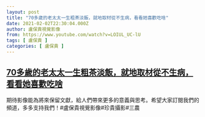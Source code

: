```yaml
---
layout: post
title: "70多歲的老太太一生粗茶淡飯，就地取材從不生病，看看她喜歡吃啥"
date: 2021-02-02T22:30:04.000Z
author: 盧保貴視覺影像
from: https://www.youtube.com/watch?v=LOIUL_UC-lU
tags: [ 盧保貴 ]
categories: [ 盧保貴 ]
---
```

<!--1612305004000-->
[70多歲的老太太一生粗茶淡飯，就地取材從不生病，看看她喜歡吃啥](https://www.youtube.com/watch?v=LOIUL_UC-lU)
------

<div>
期待影像能為將來保留文獻，給人們帶來更多的意義與思考。希望大家訂閱我們的頻道，多多支持我們！#盧保貴視覺影像#珍貴攝影#三農
</div>
